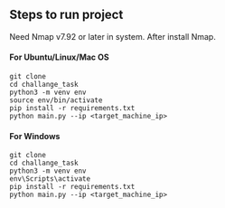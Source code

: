 
## Steps to run project
Need Nmap v7.92 or later in system. After install Nmap.
#### For Ubuntu/Linux/Mac OS

```
git clone 
cd challange_task
python3 -m venv env
source env/bin/activate
pip install -r requirements.txt
python main.py --ip <target_machine_ip>
```
#### For Windows

```
git clone 
cd challange_task
python3 -m venv env
env\Scripts\activate
pip install -r requirements.txt
python main.py --ip <target_machine_ip>
```
